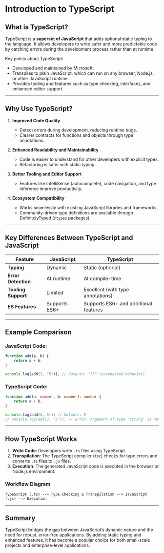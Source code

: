 
# Introduction to TypeScript

## What is TypeScript?
TypeScript is a **superset of JavaScript** that adds optional static typing to the language. It allows developers to write safer and more predictable code by catching errors during the development process rather than at runtime.

Key points about TypeScript:
- Developed and maintained by Microsoft.
- Transpiles to plain JavaScript, which can run on any browser, Node.js, or other JavaScript runtime.
- Provides tooling and features such as type checking, interfaces, and enhanced editor support.

---

## Why Use TypeScript?
1. **Improved Code Quality**
   - Detect errors during development, reducing runtime bugs.
   - Clearer contracts for functions and objects through type annotations.

2. **Enhanced Readability and Maintainability**
   - Code is easier to understand for other developers with explicit types.
   - Refactoring is safer with static typing.

3. **Better Tooling and Editor Support**
   - Features like IntelliSense (autocomplete), code navigation, and type inference improve productivity.

4. **Ecosystem Compatibility**
   - Works seamlessly with existing JavaScript libraries and frameworks.
   - Community-driven type definitions are available through DefinitelyTyped (`@types` packages).

---

## Key Differences Between TypeScript and JavaScript

| Feature                  | JavaScript                         | TypeScript                         |
|--------------------------|-------------------------------------|-------------------------------------|
| **Typing**               | Dynamic                           | Static (optional)                  |
| **Error Detection**      | At runtime                        | At compile-time                    |
| **Tooling Support**      | Limited                          | Excellent (with type annotations)  |
| **ES Features**          | Supports ES6+                    | Supports ES6+ and additional features |

---

## Example Comparison
### JavaScript Code:
```javascript
function add(a, b) {
    return a + b;
}

console.log(add(3, "5")); // Outputs: "35" (unexpected behavior)
```

### TypeScript Code:
```typescript
function add(a: number, b: number): number {
    return a + b;
}

console.log(add(3, 5)); // Outputs: 8
// console.log(add(3, "5")); // Error: Argument of type 'string' is not assignable to parameter of type 'number'.
```

---

## How TypeScript Works
1. **Write Code**: Developers write `.ts` files using TypeScript.
2. **Transpilation**: The TypeScript compiler (`tsc`) checks for type errors and converts `.ts` files to `.js` files.
3. **Execution**: The generated JavaScript code is executed in the browser or Node.js environment.

### Workflow Diagram
```
TypeScript (.ts) --> Type Checking & Transpilation --> JavaScript (.js) --> Execution
```

---

## Summary
TypeScript bridges the gap between JavaScript’s dynamic nature and the need for robust, error-free applications. By adding static typing and enhanced features, it has become a popular choice for both small-scale projects and enterprise-level applications.

